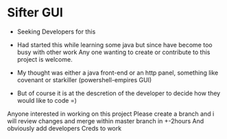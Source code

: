 # Sifter GUI 

- Seeking Developers for this 
- Had started this while learning some java but since have become too busy with other work
  Any one wanting to create or contribute to this project is welcome.

- My thought was either a java front-end or an http panel, something like covenant or starkiller (powershell-empires GUI)
- But of course it is at the descretion of the developer to decide how they would like to code =)

Anyone interested in working on this project
Please create a branch and i will review changes
and merge within master branch in +-2hours
And obviously add developers Creds to work
